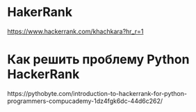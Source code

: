 # HakerRank
https://www.hackerrank.com/khachkara?hr_r=1
<h1>Как решить проблему Python HackerRank</h1>
https://pythobyte.com/introduction-to-hackerrank-for-python-programmers-compucademy-1dz4fgk6dc-44d6c262/
